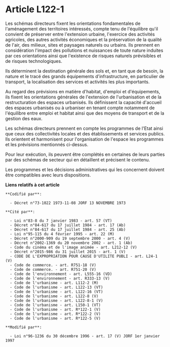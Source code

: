 # Article L122-1

Les schémas directeurs fixent les orientations fondamentales de l'aménagement des territoires intéressés, compte tenu de
l'équilibre qu'il convient de préserver entre l'extension urbaine, l'exercice des activités agricoles, des autres activités
économiques et la préservation de la qualité de l'air, des milieux, sites et paysages naturels ou urbains. Ils prennent en
considération l'impact des pollutions et nuissances de toute nature induites par ces orientations ainsi que l'existence de
risques naturels prévisibles et de risques technologiques.

Ils déterminent la destination générale des sols et, en tant que de besoin, la nature et le tracé des grands équipements
d'infrastructure, en particulier de transport, la localisation des services et activités les plus importants.

Au regard des prévisions en matière d'habitat, d'emploi et d'équipements, ils fixent les orientations générales de
l'extension de l'urbanisation et de la restructuration des espaces urbanisés. Ils définissent la capacité d'accueil des
espaces urbanisés ou à urbaniser en tenant compte notamment de l'équilibre entre emploi et habitat ainsi que des moyens de
transport et de la gestion des eaux.

Les schémas directeurs prennent en compte les programmes de l'Etat ainsi que ceux des collectivités locales et des
établissements et services publics. Ils orientent et harmonisent pour l'organisation de l'espace les programmes et les
prévisions mentionnés ci-dessus.

Pour leur exécution, ils peuvent être complétés en certaines de leurs parties par des schémas de secteur qui en détaillent et
précisent le contenu.

Les programmes et les décisions administratives qui les concernent doivent être compatibles avec leurs dispositions.

**Liens relatifs à cet article**

	**Codifié par**:

	  - Décret n°73-1022 1973-11-08 JORF 13 NOVEMBRE 1973

	**Cité par**:

	  - Loi n°83-8 du 7 janvier 1983 - art. 57 (VT)
	  - Décret n°84-617 du 17 juillet 1984 - art. 17 (Ab)
	  - Décret n°84-617 du 17 juillet 1984 - art. 25 (Ab)
	  - Loi n°95-115 du 4 février 1995 - art. 22 (M)
	  - Décret n°2000-909 du 19 septembre 2000 - art. 4 (V)
	  - Décret n°2002-1369 du 20 novembre 2002 - art. 1 (Ab)
	  - Code du cinéma et de l'image animée - art. L212-12 (V)
	  - Décret n°2015-986 du 31 juillet 2015 - art. 1 (V)
	  - CODE DE L'EXPROPRIATION POUR CAUSE D'UTILITE PUBLI - art. L24-1 (V)
	  - Code de commerce. - art. R751-18 (V)
	  - Code de commerce. - art. R751-20 (V)
	  - Code de l'environnement - art. L555-16 (VD)
	  - Code de l'environnement - art. R333-13 (V)
	  - Code de l'urbanisme - art. L112-2 (M)
	  - Code de l'urbanisme - art. L122-13 (VT)
	  - Code de l'urbanisme - art. L122-16 (VT)
	  - Code de l'urbanisme - art. L122-8 (V)
	  - Code de l'urbanisme - art. L122-8-1 (V)
	  - Code de l'urbanisme - art. L150-1 (VT)
	  - Code de l'urbanisme - art. R*122-1 (V)
	  - Code de l'urbanisme - art. R*122-2 (V)
	  - Code de l'urbanisme - art. R*122-5 (V)

	**Modifié par**:

	  - Loi n°96-1236 du 30 décembre 1996 - art. 17 (V) JORF 1er janvier 1997
